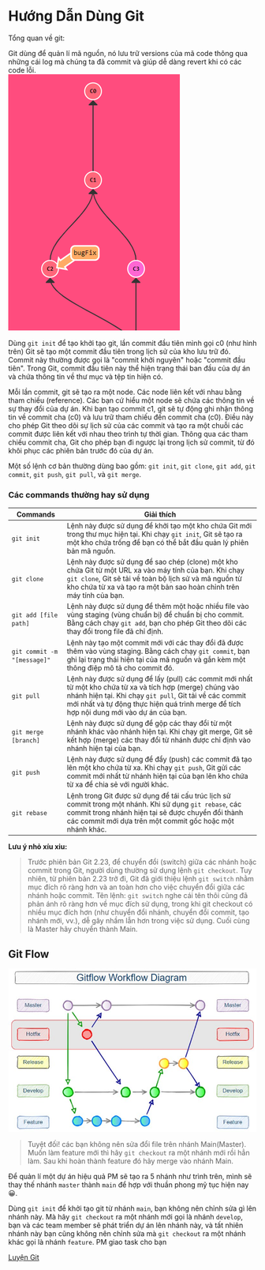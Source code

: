 # Hướng Dẫn Dùng Git

Tổng quan về git:  

Git dùng để quản lí mã nguồn, nó lưu trữ versions của mã code thông qua những cái log mà chúng ta đã commit và giúp dễ dàng revert khi có các code lỗi.  
![alt text](./img/git.png)  

Dùng `git init` để tạo khởi tạo git, lần commit đầu tiên mình gọi c0 (như hình trên) Git sẽ tạo một commit đầu tiên trong lịch sử của kho lưu trữ đó. Commit này thường được gọi là "commit khởi nguyên" hoặc "commit đầu tiên". Trong Git, commit đầu tiên này thể hiện trạng thái ban đầu của dự án và chứa thông tin về thư mục và tệp tin hiện có. 

Mỗi lần commit, git sẽ tạo ra một node. Các node liên kết với nhau bằng tham chiếu (reference). Các bạn cứ hiểu một node sẽ chứa các thông tin về sự thay đổi của dự án. Khi bạn tạo commit c1, git sẽ tự động ghi nhận thông tin về commit cha (c0) và lưu trữ tham chiếu đến commit cha (c0). Điều này cho phép Git theo dõi sự lịch sử của các commit và tạo ra một chuỗi các commit được liên kết với nhau theo trình tự thời gian. Thông qua các tham chiếu commit cha, Git cho phép bạn đi ngược lại trong lịch sử commit, từ đó khôi phục các phiên bản trước đó của dự án.  

Một số lệnh cơ bản thường dùng bao gồm: `git init`, `git clone`, `git add`, `git commit`, `git push`, `git pull`, và `git merge`. 

### Các commands thường hay sử dụng

| Commands | Giải thích |
| --- | --- |
| `git init` | Lệnh này được sử dụng để khởi tạo một kho chứa Git mới trong thư mục hiện tại. Khi chạy `git init`, Git sẽ tạo ra một kho chứa trống để bạn có thể bắt đầu quản lý phiên bản mã nguồn. |
| `git clone` | Lệnh này được sử dụng để sao chép (clone) một kho chứa Git từ một URL xa vào máy tính của bạn. Khi chạy `git clone`, Git sẽ tải về toàn bộ lịch sử và mã nguồn từ kho chứa từ xa và tạo ra một bản sao hoàn chỉnh trên máy tính của bạn. |
| `git add [file path]` | Lệnh này được sử dụng để thêm một hoặc nhiều file vào vùng staging (vùng chuẩn bị) để chuẩn bị cho commit. Bằng cách chạy `git add`, bạn cho phép Git theo dõi các thay đổi trong file đã chỉ định. |
| `git commit -m "[message]"` | Lệnh này tạo một commit mới với các thay đổi đã được thêm vào vùng staging. Bằng cách chạy `git commit`, bạn ghi lại trạng thái hiện tại của mã nguồn và gắn kèm một thông điệp mô tả cho commit đó. |
| `git pull` | Lệnh này được sử dụng để lấy (pull) các commit mới nhất từ một kho chứa từ xa và tích hợp (merge) chúng vào nhánh hiện tại. Khi chạy `git pull`, Git tải về các commit mới nhất và tự động thực hiện quá trình merge để tích hợp nội dung mới vào dự án của bạn. |
| `git merge [branch]` | Lệnh này được sử dụng để gộp các thay đổi từ một nhánh khác vào nhánh hiện tại. Khi chạy git merge, Git sẽ kết hợp (merge) các thay đổi từ nhánh được chỉ định vào nhánh hiện tại của bạn. |
| `git push` | Lệnh này được sử dụng để đẩy (push) các commit đã tạo lên một kho chứa từ xa. Khi chạy `git push`, Git gửi các commit mới nhất từ nhánh hiện tại của bạn lên kho chứa từ xa để chia sẻ với người khác. |
| `git rebase` | Lệnh trong Git được sử dụng để tái cấu trúc lịch sử commit trong một nhánh. Khi sử dụng `git rebase`, các commit trong nhánh hiện tại sẽ được chuyển đổi thành các commit mới dựa trên một commit gốc hoặc một nhánh khác. |

**Lưu ý nhỏ xíu xiu:** 
>Trước phiên bản Git 2.23, để chuyển đổi (switch) giữa các nhánh hoặc commit trong Git, người dùng thường sử dụng lệnh `git checkout`. Tuy nhiên, từ phiên bản 2.23 trở đi, Git đã giới thiệu lệnh `git switch` nhằm mục đích rõ ràng hơn và an toàn hơn cho việc chuyển đổi giữa các nhánh hoặc commit. Tên lệnh: `git switch` nghe cái tên thôi cũng đã phản ánh rõ ràng hơn về mục đích sử dụng, trong khi git checkout có nhiều mục đích hơn (như chuyển đổi nhánh, chuyển đổi commit, tạo nhánh mới, vv.), dễ gây nhầm lẫn hơn trong việc sử dụng. Cuối cùng là Master hãy chuyển thành Main.  

## Git Flow  
![alt text](./img/gitflow-hotfix-branch-diagram.jpg)  
> Tuyệt đối! các bạn không nên sửa đổi file trên nhánh Main(Master). Muốn làm feature mới thì hãy `git checkout` ra một nhánh mới rồi hẳn làm. Sau khi hoàn thành feature đó hãy merge vào nhánh Main.  
 
Để quản lí một dự án hiệu quả PM sẽ tạo ra 5 nhánh như trình trên, mình sẽ thay thế nhánh `master` thành `main` để hợp với thuần phong mỹ tục hiện nay &#x1F600;.  

Dùng `git init` để khởi tạo git từ nhánh `main`, bạn không nên chỉnh sửa gì lên nhánh này. Mà hãy `git checkout` ra một nhánh mới gọi là nhánh `develop`, bạn và các team member sẽ phát triển dự án lên nhánh này, và tất nhiên nhánh này bạn cũng không nên chỉnh sửa mà `git checkout` ra một nhánh khác gọi là nhánh `feature`. PM giao task cho bạn


[Luyện Git](https://learngitbranching.js.org/)